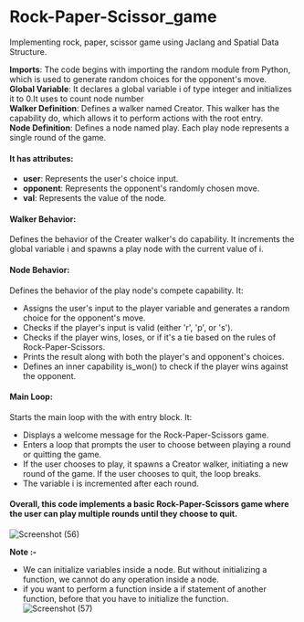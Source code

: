 # Rock-Paper-Scissor_game
Implementing rock, paper, scissor game using Jaclang and Spatial Data Structure.<br/>

**Imports**: The code begins with importing the random module from Python, which is used to generate random choices for the opponent's move.<br/>
**Global Variable**: It declares a global variable i of type integer and initializes it to 0.It uses to count node number<br/>
**Walker Definition**: Defines a walker named Creator. This walker has the capability do, which allows it to perform actions with the root entry.<br/>
**Node Definition**: Defines a node named play. Each play node represents a single round of the game.<br/>
#### It has attributes:
* **user**: Represents the user's choice input.<br/>
* **opponent**: Represents the opponent's randomly chosen move.<br/>
* **val**: Represents the value of the node.<br/>
#### Walker Behavior:<br/>
Defines the behavior of the Creater walker's do capability. It increments the global variable i and spawns a play node with the current value of i.<br/>
#### Node Behavior:<br/>
Defines the behavior of the play node's compete capability. It:<br/>
* Assigns the user's input to the player variable and generates a random choice for the opponent's move.<br/>
* Checks if the player's input is valid (either 'r', 'p', or 's').<br/>
* Checks if the player wins, loses, or if it's a tie based on the rules of Rock-Paper-Scissors.<br/>
* Prints the result along with both the player's and opponent's choices.<br/>
* Defines an inner capability is_won() to check if the player wins against the opponent.<br/>
#### Main Loop:<br/> 
Starts the main loop with the with entry block. It:<br/>
* Displays a welcome message for the Rock-Paper-Scissors game.<br/>
* Enters a loop that prompts the user to choose between playing a round or quitting the game.<br/>
* If the user chooses to play, it spawns a Creator walker, initiating a new round of the game. If the user chooses to quit, the loop breaks.<br/>
* The variable i is incremented after each round.<br/>
#### Overall, this code implements a basic Rock-Paper-Scissors game where the user can play multiple rounds until they choose to quit. <br/>
![Screenshot (56)](https://github.com/Shan-Dilranga/Rock-Paper-Scissor_game/assets/84151287/d51a40b0-a020-4206-83c7-f18e2b683b8e) <br/>

**Note :-** <br/>
* We can initialize variables inside a node. But without initializing a function, we cannot do any operation inside a node.<br/>
* if you want to perform a function inside a if statement of another function, before that you have to initialize the function.
![Screenshot (57)](https://github.com/Shan-Dilranga/Rock-Paper-Scissor_game/assets/84151287/9dd733f4-7e55-42df-b80e-e25dc48c4a81)


